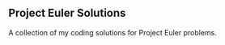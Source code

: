 Project Euler Solutions
-----------------------

A collection of my coding solutions for Project Euler problems.

